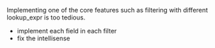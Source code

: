 Implementing one of the core features such as filtering with different lookup_expr is too tedious.

- implement each field in each filter 
- fix the intellisense 

